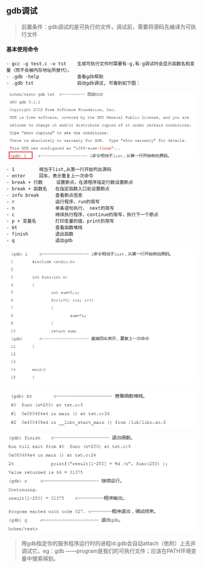 ## gdb调试

> 前置条件：gdb调试的是可执行的文件，调试前，需要将源码先编译为可执行文件

#### 基本使用命令
```
- gcc -g test.c -o tst    生成可执行文件时需要有-g,有-g调试时会显示函数名和变量（而不会被内存地址所替代）。
- .gdb -help              查看gdb帮助
- .gdb tst                启动gdb调试, 可看到如下图：
```
![进入gdb调试](./images/基本操作/进入调试.png)

```
- 1         相当于list,从第一行开始列出源码
- enter     回车，表示重复上一次命令
- break + 行数     设置断点，在源程序指定行数设置断点
- break + 函数名   在指定函数入口处设置断点
- info break      查看断点信息
- r               运行程序，run的简写
- n               单条语句执行， next的简写
- c               继续执行程序，continue的简写，执行下一个断点
- p + 变量名       打印变量的值，print的简写
- bt              查看函数堆栈               
- finish          退出函数
- q               退出gdb
```
![调试1](./images/基本操作/调试1.png)

![查看函数堆栈](./images/基本操作/查看函数堆栈.png)

![运行停止](./images/基本操作/运行和停止.png)

> 用gdb指定你的服务程序运行时的进程id.gdb会自动attach（依附）上去并调试它。eg：gdb <program>  <PID>   ——program是我们的可执行文件；应该在PATH环境变量中搜索得到。


